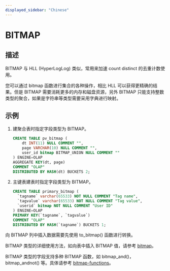 ```yaml
---
displayed_sidebar: "Chinese"
---
```


# BITMAP

## 描述

BITMAP 与 HLL (HyperLogLog) 类似，常用来加速 count distinct 的去重计数使用。

您可以通过 bitmap 函数进行集合的各种操作，相比 HLL 可以获得更精确的结果。但是 BITMAP 需要消耗更多的内存和磁盘资源，另外 BITMAP 只能支持整数类型的聚合，如果是字符串等类型需要采用字典进行映射。

## 示例

1. 建聚合表时指定字段类型为 BITMAP。

    ```sql
    CREATE TABLE pv_bitmap (
        dt INT(11) NULL COMMENT "",
        page VARCHAR(10) NULL COMMENT "",
        user_id bitmap BITMAP_UNION NULL COMMENT ""
    ) ENGINE=OLAP
    AGGREGATE KEY(dt, page)
    COMMENT "OLAP"
    DISTRIBUTED BY HASH(dt) BUCKETS 2;
    ```

2. 主键表建表时指定字段类型为 BITMAP。

    ```sql
    CREATE TABLE primary_bitmap (
      `tagname` varchar(65533) NOT NULL COMMENT "Tag name",
      `tagvalue` varchar(65533) NOT NULL COMMENT "Tag value",
      `userid` bitmap NOT NULL COMMENT "User ID"
    ) ENGINE=OLAP
    PRIMARY KEY(`tagname`, `tagvalue`)
    COMMENT "OLAP"
    DISTRIBUTED BY HASH(`tagname`) BUCKETS 1;
    ```

向 BITMAP 列中插入数据需要先使用 to_bitmap() 函数进行转换。

BITMAP 类型的详细使用方法，如向表中插入 BITMAP 值，请参考 [bitmap](../../sql-functions/aggregate-functions/bitmap.md)。

BITMAP 类型的字段支持多种 BITMAP 函数，如 bitmap_and()，bitmap_andnot() 等。具体请参考 [bitmap-functions](../../sql-functions/bitmap-functions/bitmap_and.md)。

